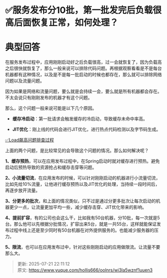 # ✅服务发布分10批，第一批发完后负载很高后面恢复正常，如何处理？

# 典型回答


在服务发布过程中，应用刚刚启动好之后负载很高，过一会就恢复了，因为负载高之后很快就恢复了，那么一般来说可以排除代码问题。再根据观察看看是不是每台机器都有这种情况，以及是不是每一批启动的时候也都存在，那么就可以排除网络问题以及流量问题。



因为如果是网络和流量问题，要么就是会持续一会，要么就是所有机器都会存在。不太会说只有刚刚发布的机器才有这个问题。



那么，这个问题一般来说可能是以下几个原因。



+ **缓存冷启动**：第一批请求会触发缓存的冷启动，导致缓存未命中率高。



+ **JIT优化**：刚上线的代码会进行JIT优化，进行热点代码检测以及字节码生成。



[✅Load飙高问题排查过程](https://www.yuque.com/hollis666/oolnrs/uq7bul)



上面的两个问题，是比较常见的会导致这个问题的情况。那么如何解决呢？



**1、缓存预热**，可以在应用发布过程中，在Spring启动时就对缓存进行预热。避免启动后预热导致的资源抢占和缓存击穿等问题。



**2、小流量切流**，在应用发布的时候，可以针对刚刚启动的机器进行小流量切流，比如先给10%流量，让他进行缓存预热以及JIT优化的处理，当持续一段时间后，再逐步放开流量。



**3、分更多的批次**，和上面的情况类似，只不过是通过分更多批次让每次启动的机器更少一点，让流量更加平均一些，减少缓存击穿、JIT优化带来的影响。



**4、提前扩容**，有的公司也会这么干，比如我有50台机器，分10批，每一次就是5台。那么他可以先根据分批情况，扩容出来5台，就是一共55台，这样就能保证发布过程中线上还是至少同时有50台机器在对外提供服务的。也能减少服务器的压力。



**5、限流**，也可以在应用发布过中，针对这些刚刚启动的应用做限流。让流量不要那么大。



> 更新: 2025-07-21 22:11:12  
> 原文: <https://www.yuque.com/hollis666/oolnrs/wi3la5wznf1uuen3>